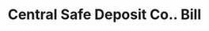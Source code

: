 ---
doi: 10.7916/D8WW8VVN
date_other: '1890'
date_other_textual: 1890-1899
form: printed ephemera
genre:
- Invoices
name:
- Central Safe Deposit Co.
object_in_context_url: https://biggert.cul.columbia.edu/items/view/ave_biggert_01654
subject_hierarchical_geographic:
- New York, New York, United States
subject_name:
- Central Safe Deposit Co.
title: Central Safe Deposit Co.. Bill
sort_title: Central Safe Deposit Co.. Bill
call_number: ave_biggert_01654
coordinates:
- 40.71277777777778,-74.00583333333333
pid: ave_biggert_01654
identifiers: ave_biggert_01654
thumbnail: https://derivativo-1.library.columbia.edu/iiif/2/ldpd:490720/full/!256,256/0/native.jpg
permalink: /biggert/ave_biggert_01654/
layout: iiif-image-page
---